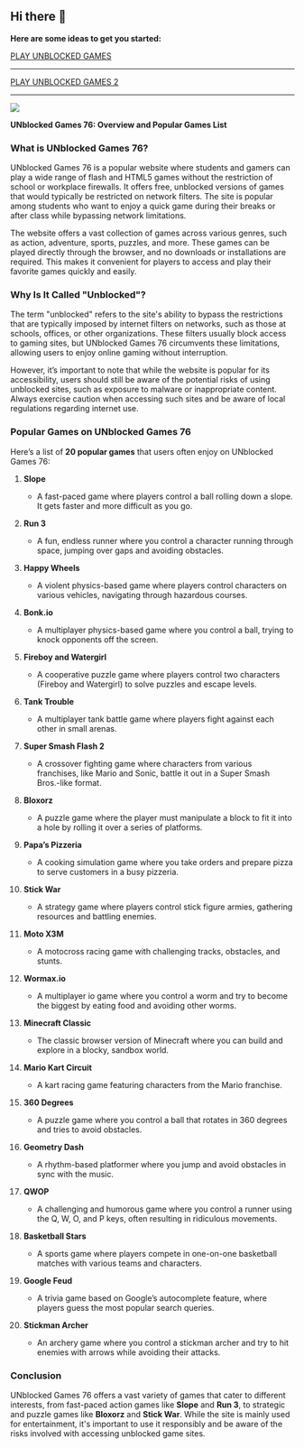 ## Hi there 👋

**Here are some ideas to get you started:**

<a href="https://1lesson.guru">PLAY UNBLOCKED GAMES</a>
<hr>

<a href="https://lesson-1.guru">PLAY UNBLOCKED GAMES 2</a>

<hr>
<a href="https://lesson-1.guru"><img src="https://clearcache.store/games2.jpg"/></a>



**UNblocked Games 76: Overview and Popular Games List**

### What is UNblocked Games 76?

UNblocked Games 76 is a popular website where students and gamers can play a wide range of flash and HTML5 games without the restriction of school or workplace firewalls. It offers free, unblocked versions of games that would typically be restricted on network filters. The site is popular among students who want to enjoy a quick game during their breaks or after class while bypassing network limitations. 

The website offers a vast collection of games across various genres, such as action, adventure, sports, puzzles, and more. These games can be played directly through the browser, and no downloads or installations are required. This makes it convenient for players to access and play their favorite games quickly and easily.

### Why Is It Called "Unblocked"?

The term "unblocked" refers to the site's ability to bypass the restrictions that are typically imposed by internet filters on networks, such as those at schools, offices, or other organizations. These filters usually block access to gaming sites, but UNblocked Games 76 circumvents these limitations, allowing users to enjoy online gaming without interruption.

However, it’s important to note that while the website is popular for its accessibility, users should still be aware of the potential risks of using unblocked sites, such as exposure to malware or inappropriate content. Always exercise caution when accessing such sites and be aware of local regulations regarding internet use.

### Popular Games on UNblocked Games 76

Here’s a list of **20 popular games** that users often enjoy on UNblocked Games 76:

1. **Slope**
   - A fast-paced game where players control a ball rolling down a slope. It gets faster and more difficult as you go.

2. **Run 3**
   - A fun, endless runner where you control a character running through space, jumping over gaps and avoiding obstacles.

3. **Happy Wheels**
   - A violent physics-based game where players control characters on various vehicles, navigating through hazardous courses.

4. **Bonk.io**
   - A multiplayer physics-based game where you control a ball, trying to knock opponents off the screen.

5. **Fireboy and Watergirl**
   - A cooperative puzzle game where players control two characters (Fireboy and Watergirl) to solve puzzles and escape levels.

6. **Tank Trouble**
   - A multiplayer tank battle game where players fight against each other in small arenas.

7. **Super Smash Flash 2**
   - A crossover fighting game where characters from various franchises, like Mario and Sonic, battle it out in a Super Smash Bros.-like format.

8. **Bloxorz**
   - A puzzle game where the player must manipulate a block to fit it into a hole by rolling it over a series of platforms.

9. **Papa’s Pizzeria**
   - A cooking simulation game where you take orders and prepare pizza to serve customers in a busy pizzeria.

10. **Stick War**
    - A strategy game where players control stick figure armies, gathering resources and battling enemies.

11. **Moto X3M**
    - A motocross racing game with challenging tracks, obstacles, and stunts.

12. **Wormax.io**
    - A multiplayer io game where you control a worm and try to become the biggest by eating food and avoiding other worms.

13. **Minecraft Classic**
    - The classic browser version of Minecraft where you can build and explore in a blocky, sandbox world.

14. **Mario Kart Circuit**
    - A kart racing game featuring characters from the Mario franchise.

15. **360 Degrees**
    - A puzzle game where you control a ball that rotates in 360 degrees and tries to avoid obstacles.

16. **Geometry Dash**
    - A rhythm-based platformer where you jump and avoid obstacles in sync with the music.

17. **QWOP**
    - A challenging and humorous game where you control a runner using the Q, W, O, and P keys, often resulting in ridiculous movements.

18. **Basketball Stars**
    - A sports game where players compete in one-on-one basketball matches with various teams and characters.

19. **Google Feud**
    - A trivia game based on Google’s autocomplete feature, where players guess the most popular search queries.

20. **Stickman Archer**
    - An archery game where you control a stickman archer and try to hit enemies with arrows while avoiding their attacks.

### Conclusion

UNblocked Games 76 offers a vast variety of games that cater to different interests, from fast-paced action games like **Slope** and **Run 3**, to strategic and puzzle games like **Bloxorz** and **Stick War**. While the site is mainly used for entertainment, it's important to use it responsibly and be aware of the risks involved with accessing unblocked game sites.

